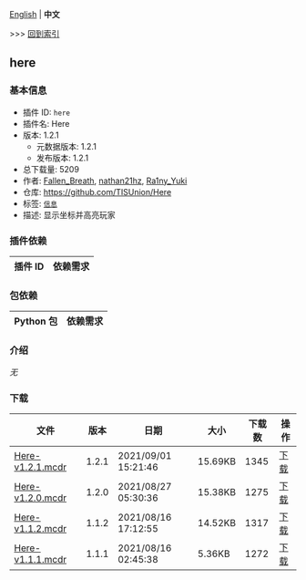 [English](readme.md) | **中文**

\>\>\> [回到索引](/readme-zh_cn.md)

## here

### 基本信息

- 插件 ID: `here`
- 插件名: Here
- 版本: 1.2.1
  - 元数据版本: 1.2.1
  - 发布版本: 1.2.1
- 总下载量: 5209
- 作者: [Fallen_Breath](https://github.com/Fallen-Breath), [nathan21hz](https://github.com/nathan21hz), [Ra1ny_Yuki](https://github.com/ra1ny-yuki)
- 仓库: https://github.com/TISUnion/Here
- 标签: [`信息`](/labels/information/readme-zh_cn.md)
- 描述: 显示坐标并高亮玩家

### 插件依赖

| 插件 ID | 依赖需求 |
| --- | --- |

### 包依赖

| Python 包 | 依赖需求 |
| --- | --- |

### 介绍

*无*

### 下载

| 文件 | 版本 | 日期 | 大小 | 下载数 | 操作 |
| --- | --- | --- | --- | --- | --- |
| [Here-v1.2.1.mcdr](https://github.com/TISUnion/Here/releases/tag/v1.2.1) | 1.2.1 | 2021/09/01 15:21:46 | 15.69KB | 1345 | [下载](https://github.com/TISUnion/Here/releases/download/v1.2.1/Here-v1.2.1.mcdr) |
| [Here-v1.2.0.mcdr](https://github.com/TISUnion/Here/releases/tag/v1.2.0) | 1.2.0 | 2021/08/27 05:30:36 | 15.38KB | 1275 | [下载](https://github.com/TISUnion/Here/releases/download/v1.2.0/Here-v1.2.0.mcdr) |
| [Here-v1.1.2.mcdr](https://github.com/TISUnion/Here/releases/tag/v1.1.2) | 1.1.2 | 2021/08/16 17:12:55 | 14.52KB | 1317 | [下载](https://github.com/TISUnion/Here/releases/download/v1.1.2/Here-v1.1.2.mcdr) |
| [Here-v1.1.1.mcdr](https://github.com/TISUnion/Here/releases/tag/v1.1.1) | 1.1.1 | 2021/08/16 02:45:38 | 5.36KB | 1272 | [下载](https://github.com/TISUnion/Here/releases/download/v1.1.1/Here-v1.1.1.mcdr) |

